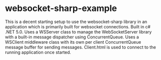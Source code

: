 # websocket-sharp-example
This is a decent starting setup to use the websocket-sharp library in an application which is primarily built for websocket connections. Built in c# .NET 5.0. Uses a WSServer class to manage the WebSocketServer library with a built-in message dispatcher using ConcurrentQueue. Uses a WSClient middleware class with its own per client ConcurrentQueue message buffer for sending messages. Client.html is used to connect to the running application once started.
